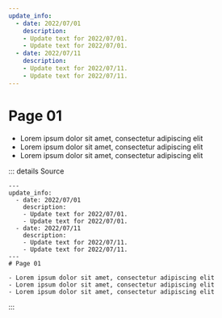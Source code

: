 ```yaml
---
update_info:
  - date: 2022/07/01
    description:
    - Update text for 2022/07/01.
    - Update text for 2022/07/01.
  - date: 2022/07/11
    description:
    - Update text for 2022/07/11.
    - Update text for 2022/07/11.
---
```

# Page 01

- Lorem ipsum dolor sit amet, consectetur adipiscing elit
- Lorem ipsum dolor sit amet, consectetur adipiscing elit
- Lorem ipsum dolor sit amet, consectetur adipiscing elit



::: details Source
````
---
update_info:
  - date: 2022/07/01
    description:
    - Update text for 2022/07/01.
    - Update text for 2022/07/01.
  - date: 2022/07/11
    description:
    - Update text for 2022/07/11.
    - Update text for 2022/07/11.
---
# Page 01

- Lorem ipsum dolor sit amet, consectetur adipiscing elit
- Lorem ipsum dolor sit amet, consectetur adipiscing elit
- Lorem ipsum dolor sit amet, consectetur adipiscing elit
````
:::
